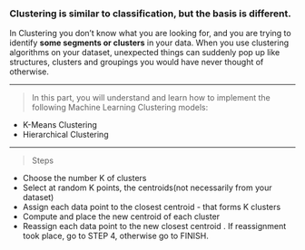 ### Clustering is similar to classification, but the basis is different. 

In Clustering you don’t know what you are looking for, and you are trying to identify **some segments or clusters**
in your data. 
When you use clustering algorithms on your dataset, unexpected things can suddenly pop up like structures, 
clusters and groupings you would have never thought of otherwise.

---
> In this part, you will understand and learn how to implement the following Machine Learning Clustering models:

* K-Means Clustering
* Hierarchical Clustering

---

> Steps

* Choose the number K of clusters
* Select at random K points, the centroids(not necessarily from your dataset)
* Assign each data point to the closest centroid - that forms K clusters
* Compute and place the new centroid of each cluster
* Reassign each data point  to the new closest centroid .
If reassignment took place, go to STEP 4, otherwise go to FINISH.
